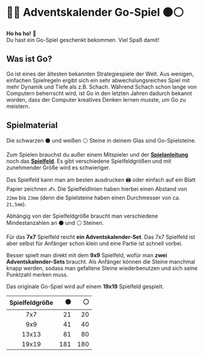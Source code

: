 # 💫🎄 Adventskalender Go-Spiel ⚫️⚪️  

**Ho ho ho!** 🎅  
Du hast ein Go-Spiel geschenkt bekommen. Viel Spaß damit!

## Was ist Go?
Go ist eines der ältesten bekannten Strategiespiele der Welt.
Aus wenigen, einfachen Spielregeln ergibt sich ein sehr abwechslungsreiches Spiel mit mehr Dynamik und Tiefe als z.B. Schach.
Während Schach schon lange von Computern beherrscht wird, ist Go in den letzten Jahren dadurch bekannt worden, dass der Computer kreatives Denken lernen musste, um Go zu meistern.

## Spielmaterial 
Die schwarzen ⚫️ und weißen ⚪️ Steine in deinem Glas sind Go-Spielsteine.

Zum Spielen brauchst du außer einem Mitspieler und der [**Spielanleitung**](Spielanleitung/Go-Spielanleitung.pdf) 
noch das [**Spielfeld**](Spielfelder/Go-Spielfelder.pdf).
Es gibt verschiedene Spielfeldgrößen und mit zunehmender Größe wird es schwieriger.

Das Spielfeld kann man am besten ausdrucken 🖨 oder einfach auf ein Blatt Papier zeichnen ✍️.
Die Spielfeldlinien haben hierbei einen Abstand von `22mm` bis `23mm` (denn die Spielsteine haben einen Durchmesser von ca. `21,5mm`).

Abhängig von der Spielfeldgröße braucht man verschiedene Mindestanzahlen an ⚫️ und ⚪️ Steinen.

Für das **7x7** Spielfeld reicht **ein Adventskalender-Set**. 
Das 7x7 Spielfeld ist aber selbst für Anfänger schon klein und eine Partie ist schnell vorbei.

Besser spielt man direkt mit dem **9x9** Spielfeld, wofür man **zwei Adventskalender-Sets** braucht.
Als Anfänger können die Steine manchmal knapp werden, sodass man gefallene Steine wiederbenutzen und sich seine Punktzahl merken muss.

Das originale Go-Spiel wird auf einem **19x19** Spielfeld gespielt.

|Spielfeldgröße|⚫️|⚪️|
|:-----:|---:|---:|
|  7x7| 21| 20|
|  9x9| 41| 40|
|13x13| 81| 80|
|19x19|181|180|


